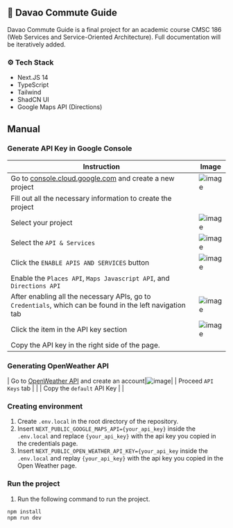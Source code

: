 ## 🚙 Davao Commute Guide
Davao Commute Guide is a final project for an academic course CMSC 186 (Web Services and Service-Oriented Architecture). Full documentation will be iteratively added.

### ⚙️ **Tech Stack**
- Next.JS 14
- TypeScript
- Tailwind
- ShadCN UI
- Google Maps API (Directions)

## Manual

### Generate API Key in Google Console
| Instruction|Image|
|---|---|
|Go to [console.cloud.google.com](https://console.cloud.google.com) and create a new project |![image](https://github.com/10lite/davao-jeepney-guide/assets/85869308/22ab3681-ae67-4ebf-a6ef-442ecee98cba)|
| Fill out all the necessary information to create the project |   |
| Select your project | ![image](https://github.com/10lite/davao-jeepney-guide/assets/85869308/a77061f9-d4b7-4c59-b55d-674867beb6bd)|
| Select the `API & Services` |![image](https://github.com/10lite/davao-jeepney-guide/assets/85869308/ba3522db-4902-4747-82ec-8cdaa3d9f483) |
| Click the `ENABLE APIS AND SERVICES` button | ![image](https://github.com/10lite/davao-jeepney-guide/assets/85869308/9f581880-020b-4da2-8009-d67490648a61)|
| Enable the `Places API`, `Maps Javascript API`, and `Directions API` |   |
| After enabling all the necessary APIs, go to  `Credentials`, which can be found in the left navigation tab | ![image](https://github.com/10lite/davao-jeepney-guide/assets/85869308/3b7069f3-86ec-45bc-9c14-5d3fe68a9c30)|
| Click the item in the API key section |  ![image](https://github.com/10lite/davao-jeepney-guide/assets/85869308/9bc56210-654e-4b13-8a64-b45e5ec89d90) |
| Copy the API key in the right side of the page. |

### Generating OpenWeather API
| Go to [OpenWeather API](https://openweathermap.org/) and create an account|![image](https://github.com/10lite/davao-jeepney-guide/assets/85869308/88df0eed-fdad-4271-a3d5-024eae4d7036)|
| Proceed `API Keys` tab |   |
| Copy the `default` API Key |   |

### Creating environment
1. Create `.env.local` in the root directory of the repository.
2. Insert `NEXT_PUBLIC_GOOGLE_MAPS_API={your_api_key}` inside the `.env.local` and replace `{your_api_key}` with the api key you copied in the credentials page.
3. Insert `NEXT_PUBLIC_OPEN_WEATHER_API_KEY={your_api_key` inside the `.env.local` and replay `{your_api_key}` with the api key you copied in the Open Weather page.

### Run the project
1. Run the following command to run the project.
```
npm install
npm run dev
```
